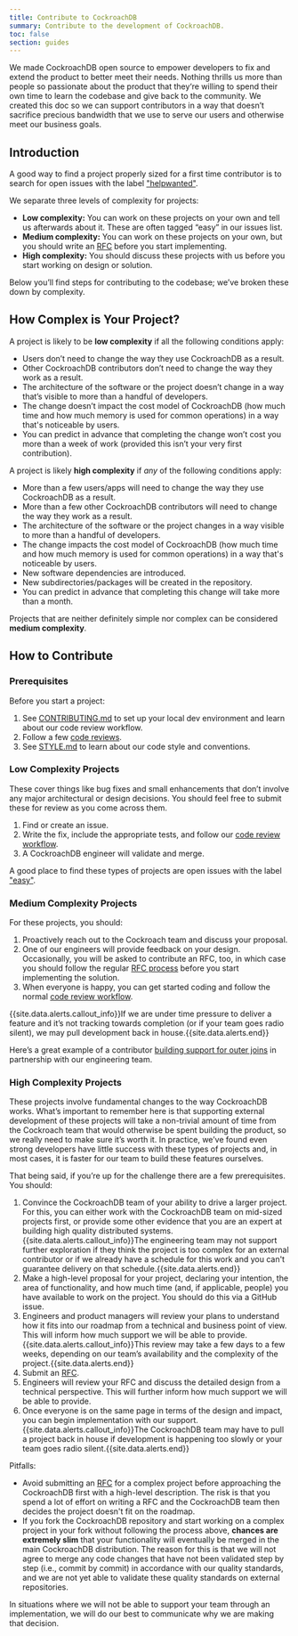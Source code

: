 ```yaml
---
title: Contribute to CockroachDB
summary: Contribute to the development of CockroachDB.
toc: false
section: guides
---
```


We made CockroachDB open source to empower developers to fix and extend the product to better meet their needs. Nothing thrills us more than people so passionate about the product that they‘re willing to spend their own time to learn the codebase and give back to the community. We created this doc so we can support contributors in a way that doesn’t sacrifice precious bandwidth that we use to serve our users and otherwise meet our business goals.

<div id="toc"></div>

## Introduction

A good way to find a project properly sized for a first time contributor is to search for open issues with the label ["helpwanted"](https://github.com/cockroachdb/cockroach/labels/helpwanted).

We separate three levels of complexity for projects:

- **Low complexity:** You can work on these projects on your own and tell us afterwards about it. These are often tagged “easy” in our issues list.
- **Medium complexity:** You can work on these projects on your own, but you should write an [RFC](https://github.com/cockroachdb/cockroach/tree/master/docs/RFCS) before you start implementing.
- **High complexity:** You should discuss these projects with us before you start working on design or solution.

Below you’ll find steps for contributing to the codebase; we’ve broken these down by complexity.

## How Complex is Your Project?

A project is likely to be **low complexity** if all the following conditions apply:

- Users don’t need to change the way they use CockroachDB as a result.
- Other CockroachDB contributors don’t need to change the way they work as a result.
- The architecture of the software or the project doesn’t change in a way that’s visible to more than a handful of developers.
- The change doesn’t impact the cost model of CockroachDB (how much time and how much memory is used for common operations) in a way that's noticeable by users.
- You can predict in advance that completing the change won’t cost you more than a week of work (provided this isn’t your very first contribution).

A project is likely **high complexity** if _any_ of the following conditions apply:

- More than a few users/apps will need to change the way they use CockroachDB as a result.
- More than a few other CockroachDB contributors will need to change the way they work as a result.
- The architecture of the software or the project changes in a way visible to more than a handful of developers.
- The change impacts the cost model of CockroachDB (how much time and how much memory is used for common operations) in a way that's noticeable by users.
- New software dependencies are introduced.
- New subdirectories/packages will be created in the repository.
- You can predict in advance that completing this change will take more than a month.

Projects that are neither definitely simple nor complex can be considered **medium complexity**.

## How to Contribute

### Prerequisites

Before you start a project:

1. See [CONTRIBUTING.md](https://github.com/cockroachdb/cockroach/blob/master/CONTRIBUTING.md) to set up your local dev environment and learn about our code review workflow.
2. Follow a few [code reviews](https://github.com/cockroachdb/cockroach/pulls).
3. See [STYLE.md](https://github.com/cockroachdb/cockroach/blob/master/STYLE.md) to learn about our code style and conventions.

### Low Complexity Projects

These cover things like bug fixes and small enhancements that don’t involve any major architectural or design decisions. You should feel free to submit these for review as you come across them.

1. Find or create an issue.
2. Write the fix, include the appropriate tests, and follow our [code review workflow](https://github.com/cockroachdb/cockroach/blob/master/CONTRIBUTING.md#code-review-workflow).
3. A CockroachDB engineer will validate and merge.

A good place to find these types of projects are open issues with the label ["easy"](https://github.com/cockroachdb/cockroach/issues?q=is%3Aopen+is%3Aissue+label%3Aeasy+label%3Ahelpwanted).

### Medium Complexity Projects

For these projects, you should:

1. Proactively reach out to the Cockroach team and discuss your proposal.
2. One of our engineers will provide feedback on your design. Occasionally, you will be asked to contribute an RFC, too, in which case you should follow the regular [RFC process](https://github.com/cockroachdb/cockroach/tree/master/docs/RFCS) before you start implementing the solution.
3. When everyone is happy, you can get started coding and follow the normal [code review workflow](https://github.com/cockroachdb/cockroach/blob/master/CONTRIBUTING.md#code-review-workflow).

{{site.data.alerts.callout_info}}If we are under time pressure to deliver a feature and it’s not tracking towards completion (or if your team goes radio silent), we may pull development back in house.{{site.data.alerts.end}}

Here’s a great example of a contributor [building support for outer joins](https://github.com/cockroachdb/cockroach/issues/13342) in partnership with our engineering team.

### High Complexity Projects

These projects involve fundamental changes to the way CockroachDB works. What’s important to remember here is that supporting external development of these projects will take a non-trivial amount of time from the Cockroach team that would otherwise be spent building the product, so we really need to make sure it’s worth it. In practice, we’ve found even strong developers have little success with these types of projects and, in most cases, it is faster for our team to build these features ourselves.

That being said, if you’re up for the challenge there are a few prerequisites. You should:

1. Convince the CockroachDB team of your ability to drive a larger project. For this, you can either work with the CockroachDB team on mid-sized projects first, or provide some other evidence that you are an expert at building high quality distributed systems.
    {{site.data.alerts.callout_info}}The engineering team may not support further exploration if they think the project is too complex for an external contributor or if we already have a schedule for this work and you can't guarantee delivery on that schedule.{{site.data.alerts.end}}
2. Make a high-level proposal for your project, declaring your intention, the area of functionality, and how much time (and, if applicable, people) you have available to work on the project. You should do this via a GitHub issue.
3. Engineers and product managers will review your plans to understand how it fits into our roadmap from a technical and business point of view. This will inform how much support we will be able to provide.
    {{site.data.alerts.callout_info}}This review may take a few days to a few weeks, depending on our team’s availability and the complexity of the project.{{site.data.alerts.end}}
4. Submit an [RFC](https://github.com/cockroachdb/cockroach/tree/master/docs/RFCS).
5. Engineers will review your RFC and discuss the detailed design from a technical perspective. This will further inform how much support we will be able to provide.
6. Once everyone is on the same page in terms of the design and impact, you can begin implementation with our support.
    {{site.data.alerts.callout_info}}The CockroachDB team may have to pull a project back in house if development is happening too slowly or your team goes radio silent.{{site.data.alerts.end}}

Pitfalls:

- Avoid submitting an [RFC](https://github.com/cockroachdb/cockroach/tree/master/docs/RFCS) for a complex project before approaching the CockroachDB first with a high-level description. The risk is that you spend a lot of effort on writing a RFC and the CockroachDB team then decides the project doesn't fit on the roadmap.
- If you fork the CockroachDB repository and start working on a complex project in your fork without following the process above, **chances are extremely slim** that your functionality will eventually be merged in the main CockroachDB distribution. The reason for this is that we will not agree to merge any code changes that have not been validated step by step (i.e., commit by commit) in accordance with our quality standards, and we are not yet able to validate these quality standards on external repositories.

In situations where we will not be able to support your team through an implementation, we will do our best to communicate why we are making that decision.
